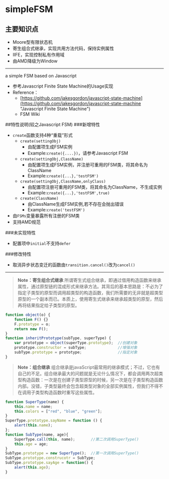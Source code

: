 simpleFSM
=========

## 主要知识点
* Moore型有限状态机
* 寄生组合式继承，实现共用方法代码，保持实例属性
* IIFE，实现控制私有作用域
* 由AMD降级为Window

----------

a simple FSM based on Javascript
* 参考Javascript Finite State Machine的Usage实现
* Reference：
	* [https://github.com/jakesgordon/javascript-state-machine](https://github.com/jakesgordon/javascript-state-machine "Javascript Finite State Machine")
	* FSM Wiki

##特性说明(较之Javascript FSM)
###新增特性
* `create`函数支持4种“重载”形式
	* `create(settingObj) `
		* 由配置项生成FSM实例
		* Example:`create({....})`，请参考Javascript FSM
	* `create(settingObj,ClassName)`
		* 由配置项生成FSM实例，并注册可重用的FSM类，将其命名为ClassName
		* Example:`create({...},'testFSM')`
	* `create(settingObj,ClassName,onlyClass) `
		* 由配置项注册可重用的FSM类，将其命名为ClassName，不生成实例
		* Example:`create({...},'testFSM',true)`
	* `create(ClassName)`
		* 由ClassName生成FSM实例,若不存在会抛出错误
		* Example:`create('testFSM')`
* 由`FSMs`变量暴露所有注册的FSM类
* 支持AMD规范

###未实现特性
* 配置项中`initial`不支持`defer`

###修改特性
* 取消异步状态变迁的函数由`transition.cancel()`改为`cancel()`

---------

> **Note：寄生组合式继承**
所谓寄生式组合继承，即通过借用构造函数来继承属性，通过原型链的混成形式来继承方法。其背后的基本思路是：不必为了指定子类型的原型而调用超类型的构造函数，我们所需要的无非就是超类型原型的一个副本而已。本质上，使用寄生式继承来继承超类型的原型，然后再将结果指定给子类型的原型。

```javascript
function object(o) {
    function F() {}
    F.prototype = o;
    return new F();
}
function inheritPrototype(subType, superType) {
    var prototype = object(superType.prototype);  //创建对象
    prototype.constructor = subType;              //增强对象
    subType.prototype = prototype;                //指定对象
}
```

> **Note：组合继承**
组合继承是javaScript最常用的继承模式；不过，它也有自己的不足。组合继承最大的问题就是无论什么情况下，都会调用两次超类型构造函数：一次是在创建子类型原型的时候，另一次是在子类型构造函数内部。没错，子类型最终会包含超类型对象的全部实例属性，但我们不得不在调用子类型构造函数时重写这些属性。

```javascript
function SuperType(name) {
    this.name = name;
    this.colors = ["red", "blue", "green"];
}
SuperType.prototype.sayName = function () {
    alert(this.name);
};
function SubType(name, age){
    SuperType.call(this, name);       //第二次调用SuperType()
    this.age = age;
}
SubType.prototype = new SuperType();  //第一次调用SuperType()
SubType.prototype.construcotr = SubType;
SubType.prototype.sayAge = function() {
    alert(this.age);
}
```
